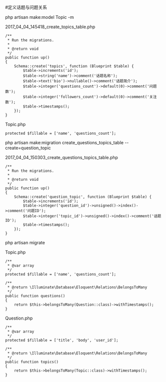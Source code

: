 #定义话题与问题关系

php artisan make:model Topic -m

2017_04_04_145418_create_topics_table.php
```
/**
 * Run the migrations.
 *
 * @return void
 */
public function up()
{
    Schema::create('topics', function (Blueprint $table) {
        $table->increments('id');
        $table->string('name')->comment('话题名称');
        $table->text('bio')->nullable()->comment('话题简介');
        $table->integer('questions_count')->default(0)->comment('问题数');
        $table->integer('followers_count')->default(0)->comment('关注数');
        $table->timestamps();
    });
}
```

Topic.php
```
protected $fillable = ['name', 'questions_count'];
```

php artisan make:migration create_questions_topics_table --create=question_topic

2017_04_04_150303_create_questions_topics_table.php
```
/**
 * Run the migrations.
 *
 * @return void
 */
public function up()
{
    Schema::create('question_topic', function (Blueprint $table) {
        $table->increments('id');
        $table->integer('question_id')->unsigned()->index()->comment('问题ID');
        $table->integer('topic_id')->unsigned()->index()->comment('话题ID');
        $table->timestamps();
    });
}
```

php artisan migrate

Topic.php
```
/**
 * @var array
 */
protected $fillable = ['name', 'questions_count'];

/**
 * @return \Illuminate\Database\Eloquent\Relations\BelongsToMany
 */
public function questions()
{
    return $this->belongsToMany(Question::class)->withTimestamps();
}
```

Question.php
```
/**
 * @var array
 */
protected $fillable = ['title', 'body', 'user_id'];

/**
 * @return \Illuminate\Database\Eloquent\Relations\BelongsToMany
 */
public function topics()
{
    return $this->belongsToMany(Topic::class)->withTimestamps();
}
```